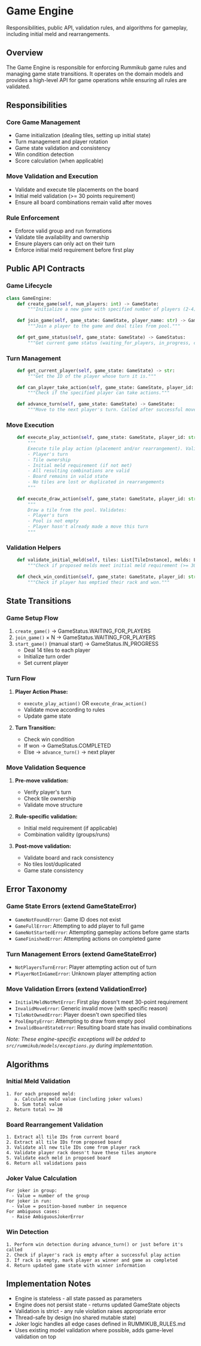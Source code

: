 # Game Engine

Responsibilities, public API, validation rules, and algorithms for gameplay, including initial meld and rearrangements.

## Overview

The Game Engine is responsible for enforcing Rummikub game rules and managing game state transitions. It operates on the domain models and provides a high-level API for game operations while ensuring all rules are validated.

## Responsibilities

### Core Game Management
- Game initialization (dealing tiles, setting up initial state)
- Turn management and player rotation
- Game state validation and consistency
- Win condition detection
- Score calculation (when applicable)

### Move Validation and Execution
- Validate and execute tile placements on the board
- Initial meld validation (>= 30 points requirement)
- Ensure all board combinations remain valid after moves

### Rule Enforcement
- Enforce valid group and run formations
- Validate tile availability and ownership
- Ensure players can only act on their turn
- Enforce initial meld requirement before first play

## Public API Contracts

### Game Lifecycle

```python
class GameEngine:
    def create_game(self, num_players: int) -> GameState:
        """Initialize a new game with specified number of players (2-4). Auto-generates UUID."""
    
    def join_game(self, game_state: GameState, player_name: str) -> GameState:
        """Join a player to the game and deal tiles from pool."""
    
    def get_game_status(self, game_state: GameState) -> GameStatus:
        """Get current game status (waiting_for_players, in_progress, completed)."""
```

### Turn Management

```python
    def get_current_player(self, game_state: GameState) -> str:
        """Get the ID of the player whose turn it is."""
    
    def can_player_take_action(self, game_state: GameState, player_id: str) -> bool:
        """Check if the specified player can take actions."""
    
    def advance_turn(self, game_state: GameState) -> GameState:
        """Move to the next player's turn. Called after successful move or draw."""
```

### Move Execution

```python
    def execute_play_action(self, game_state: GameState, player_id: str, action: PlayTilesAction) -> GameState:
        """
        Execute tile play action (placement and/or rearrangement). Validates:
        - Player's turn
        - Tile ownership
        - Initial meld requirement (if not met)
        - All resulting combinations are valid
        - Board remains in valid state
        - No tiles are lost or duplicated in rearrangements
        """
    
    def execute_draw_action(self, game_state: GameState, player_id: str) -> GameState:
        """
        Draw a tile from the pool. Validates:
        - Player's turn  
        - Pool is not empty
        - Player hasn't already made a move this turn
        """
```

### Validation Helpers

```python
    def validate_initial_meld(self, tiles: List[TileInstance], melds: List[Meld]) -> bool:
        """Check if proposed melds meet initial meld requirement (>= 30 points)."""
    
    def check_win_condition(self, game_state: GameState, player_id: str) -> bool:
        """Check if player has emptied their rack and won."""
```

## State Transitions

### Game Setup Flow
1. `create_game()` → GameStatus.WAITING_FOR_PLAYERS
2. `join_game()` × N → GameStatus.WAITING_FOR_PLAYERS  
3. `start_game()` (manual start) → GameStatus.IN_PROGRESS
   - Deal 14 tiles to each player
   - Initialize turn order
   - Set current player

### Turn Flow
1. **Player Action Phase:**
   - `execute_play_action()` OR `execute_draw_action()`
   - Validate move according to rules
   - Update game state
   
2. **Turn Transition:**
   - Check win condition
   - If won → GameStatus.COMPLETED
   - Else → `advance_turn()` → next player

### Move Validation Sequence
1. **Pre-move validation:**
   - Verify player's turn
   - Check tile ownership
   - Validate move structure

2. **Rule-specific validation:**
   - Initial meld requirement (if applicable)
   - Combination validity (groups/runs)

3. **Post-move validation:**
   - Validate board and rack consistency
   - No tiles lost/duplicated
   - Game state consistency

## Error Taxonomy

### Game State Errors (extend GameStateError)
- `GameNotFoundError`: Game ID does not exist  
- `GameFullError`: Attempting to add player to full game
- `GameNotStartedError`: Attempting gameplay actions before game starts
- `GameFinishedError`: Attempting actions on completed game

### Turn Management Errors (extend GameStateError)
- `NotPlayersTurnError`: Player attempting action out of turn
- `PlayerNotInGameError`: Unknown player attempting action

### Move Validation Errors (extend ValidationError)
- `InitialMeldNotMetError`: First play doesn't meet 30-point requirement
- `InvalidMoveError`: Generic invalid move (with specific reason)
- `TileNotOwnedError`: Player doesn't own specified tiles
- `PoolEmptyError`: Attempting to draw from empty pool
- `InvalidBoardStateError`: Resulting board state has invalid combinations

*Note: These engine-specific exceptions will be added to `src/rummikub/models/exceptions.py` during implementation.*

## Algorithms

### Initial Meld Validation
```
1. For each proposed meld:
   a. Calculate meld value (including joker values)
   b. Sum total value
2. Return total >= 30
```

### Board Rearrangement Validation
```
1. Extract all tile IDs from current board
2. Extract all tile IDs from proposed board  
3. Validate all new tile IDs come from player rack
4. Validate player rack doesn't have these tiles anymore
5. Validate each meld in proposed board
6. Return all validations pass
```

### Joker Value Calculation
```
For joker in group:
  - Value = number of the group
For joker in run:
  - Value = position-based number in sequence
For ambiguous cases:
  - Raise AmbiguousJokerError
```

### Win Detection
```
1. Perform win detection during advance_turn() or just before it's called
2. Check if player's rack is empty after a successful play action  
3. If rack is empty, mark player as winner and game as completed
4. Return updated game state with winner information
```

## Implementation Notes

- Engine is stateless - all state passed as parameters
- Engine does not persist state - returns updated GameState objects
- Validation is strict - any rule violation raises appropriate error
- Thread-safe by design (no shared mutable state)
- Joker logic handles all edge cases defined in RUMMIKUB_RULES.md
- Uses existing model validation where possible, adds game-level validation on top
